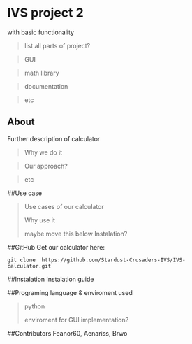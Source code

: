 # IVS project 2 
with basic functionality
> list all parts of project?

> GUI

> math library

> documentation

> etc


## About
Further description of calculator
> Why we do it

> Our approach?

> etc


##Use case
> Use cases of our calculator
>
> Why use it
>
> maybe move this below Instalation?


##GitHub
Get our calculator here:

`git clone  https://github.com/Stardust-Crusaders-IVS/IVS-calculator.git`

##Instalation
Instalation guide


##Programing language & enviroment used
> python
>
> enviroment for GUI implementation?

##Contributors
Feanor60, Aenariss, Brwo
